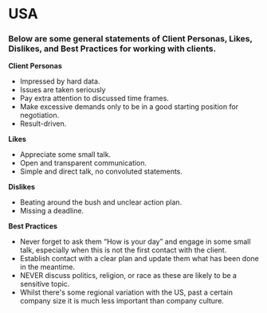 # USA

### Below are some general statements of Client Personas, Likes, Dislikes, and Best Practices for working with clients.
 
**Client Personas**
* Impressed by hard data.
* Issues are taken seriously
* Pay extra attention to discussed time frames.
* Make excessive demands only to be in a good starting position for negotiation.
* Result-driven.

**Likes**
* Appreciate some small talk.
* Open and transparent communication.
* Simple and direct talk, no convoluted statements.

**Dislikes**
* Beating around the bush and unclear action plan.
* Missing a deadline.

**Best Practices**
* Never forget to ask them “How is your day” and engage in some small talk, especially when this is not the first contact with the client.
* Establish contact with a clear plan and update them what has been done in the meantime.
* NEVER discuss politics, religion, or race as these are likely to be a sensitive topic.
* Whilst there's some regional variation with the US, past a certain company size it is much less important than company culture.
